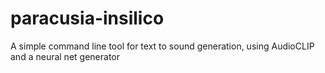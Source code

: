 # paracusia-insilico
A simple command line tool for text to sound generation, using AudioCLIP and a neural net generator
